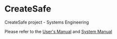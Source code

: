 # CreateSafe
CreateSafe project - Systems Engineering

Please refer to the [User's Manual](https://students.cs.ucl.ac.uk/2015/group33/Manuals.php#UserManual) and [System Manual](https://students.cs.ucl.ac.uk/2015/group33/Manuals.php#SystemManual)
